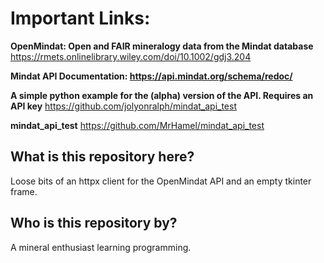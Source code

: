 # Important Links:

**OpenMindat: Open and FAIR mineralogy data from the Mindat database** 
https://rmets.onlinelibrary.wiley.com/doi/10.1002/gdj3.204

**Mindat API Documentation: 
https://api.mindat.org/schema/redoc/**

**A simple python example for the (alpha) version of the API. Requires an API key** 
https://github.com/jolyonralph/mindat_api_test

**mindat_api_test** 
https://github.com/MrHamel/mindat_api_test



## What is this repository here?

Loose bits of an httpx client for the OpenMindat API and an empty tkinter frame. 


## Who is this repository by?

A mineral enthusiast learning programming. 
